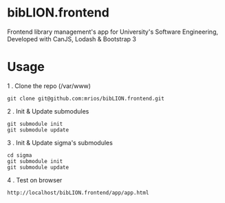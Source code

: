 bibLION.frontend
================

Frontend library management's app for University's Software Engineering, Developed with CanJS, Lodash & Bootstrap 3


Usage
=====

1 . Clone the repo (/var/www)

    git clone git@github.com:mrios/bibLION.frontend.git

2 . Init & Update submodules

    git submodule init
    git submodule update
    
3 . Init & Update sigma's submodules

    cd sigma
    git submodule init
    git submodule update
    
4 . Test on browser

    http://localhost/bibLION.frontend/app/app.html
